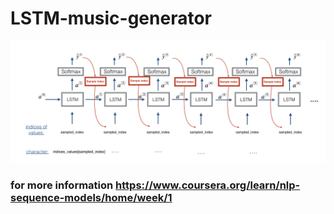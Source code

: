 # LSTM-music-generator
![alt text](https://github.com/MostafaAhmed456/LSTM-music-generator/blob/master/music_gen.png)


### for more information https://www.coursera.org/learn/nlp-sequence-models/home/week/1
